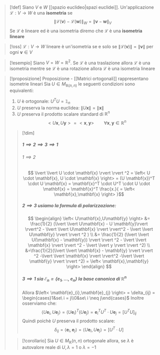 >[!def]
>Siano $V$ e $W$ [[spazio euclideo|spazi euclidei]]. Un'applicazione $\mathcal{L} : V \to W$ è una **isometria** se $$\|\mathcal{L}(\mathbf{v})-\mathcal{L}(\mathbf{w})\|_{W} = \|\mathbf{v} - \mathbf{w}\|_{V}$$
>Se $\mathcal{L}$ è lineare ed è una isometria diremo che $\mathcal{L}$ è una **isometria lineare**

>[!oss]
>$\mathcal{L} : V \to W$ lineare è un'isometria se e solo se $\|\mathcal{L}(\mathbf{v})\| = \|\mathbf{v}\|$ per ogni $\mathbf{v} \in V$

>[!esempio]
>Siano $V = W = \mathbb{R}^2$. Se $\mathcal{L}$ è una traslazione allora $\mathcal{L}$ è una isometria mentre se $\mathcal{L}$ è una rotazione allora $\mathcal{L}$ è una isometria lineare


>[!proposizione] Proposizione - [[Matrici ortogonali]] rappresentano isometrie lineari
> Sia $U \in M_{\mathbb{R}(n,n)}$ le seguenti condizioni sono equivalenti:
>  1. $U$ è ortogonale: $U^TU = \mathbb{1}_{n}$
>  2. $U$ preserva la norma euclidea: $\|U \mathbf{x}\| = \|\mathbf{x}\|$
>  3. $U$ preserva il prodotto scalare standard di $\mathbb{R}^n$
>    $$ <U\mathbf{x}, U\mathbf{y}> = <\mathbf{x},\mathbf{y}> \qquad \forall\mathbf{x},\mathbf{y} \in \mathbb{R}^n$$
> 
>>[!dim]
>>##### $1 \implies 2 \implies 3 \implies 1$
>>###### $1 \implies 2$
>>$$ \lvert \lvert U \cdot \mathbf{x} \rvert  \rvert ^2 = \left< U \cdot \mathbf{x}, U \cdot \mathbf{x} \right> = (U \mathbf{x})^T \cdot U \mathbf{x} = \mathbf{x}^T \cdot U^T \cdot U \cdot \mathbf{x} = \mathbf{x}^T \frac{x.}{ = \left< \mathbf{x},\mathbf{x} \right> }$$
>>##### $2 \implies 3$ usiamo la formula di polarizzazione:
>> $$ \begin{align}
>>\left< U\mathbf{x},U\mathbf{y} \right> &= \frac{1}{2} (\lvert \lvert U\mathbf{x} -  U \mathbf{y}\rvert  \rvert^2 - \lvert \lvert  U\mathbf{x} \rvert  \rvert^2 - \lvert \lvert U\mathbf{y} \rvert  \rvert ^2  ) \\
>>&= \frac{1}{2} (\lvert \lvert U(\mathbf{x} - \mathbf{y}) \rvert  \rvert ^2 - \lvert \lvert  \mathbf{x} \rvert  \rvert ^2 - \lvert \lvert y \rvert  \rvert ^2) \\
> &=\frac{1}{2}(\lvert \lvert \mathbf{x} - \mathbf{y} \rvert  \rvert ^2 -\lvert \lvert \mathbf{x} \rvert  \rvert^2 -\lvert \lvert \mathbf{y} \rvert  \rvert ^2) = \left< \mathbf{x},\mathbf{y} \right> 
>>\end{align} $$
>>##### $3 \implies 1$ sia $\mathcal{E}_{n} = \{ \mathbf{e}_{1},\dots,\mathbf{e}_{n} \}$ la base canonica di $\mathbb{R}^n$
>>Allora $\left< \mathbf{e}_{i},\mathbf{e}_{j} \right> = \delta_{ij} = \begin{cases}1&se\ i = j\\0&se\ i \neq j\end{cases}$
>>Inoltre osserviamo che:
>>$$ \left< U\mathbf{e}_{i}, U\mathbf{e}_{j} \right> = (U \mathbf{e}_{i})^T (U\mathbf{e}_{j}) = \mathbf{e}_{i}^T U^T \cdot U \mathbf{e}_{j} = [U^TU]_{ij} $$
>>Quindi poichè $U$ preserva il prodotto scalare:
>>$$ \delta_{ij} = \left< \mathbf{e}_{i},\mathbf{e}_{j} \right> = \left< U\mathbf{e}_{i}, U\mathbf{e}_{j} \right> = [U^T \cdot U]_{}  $$
>
>>[!corollario]
>>Sia $U \in M_{\mathbb{R}}(n,n)$ ortogonale allora, se $\lambda$ è autovalore reale di $U, \lambda =1$ o $\lambda = -1$


